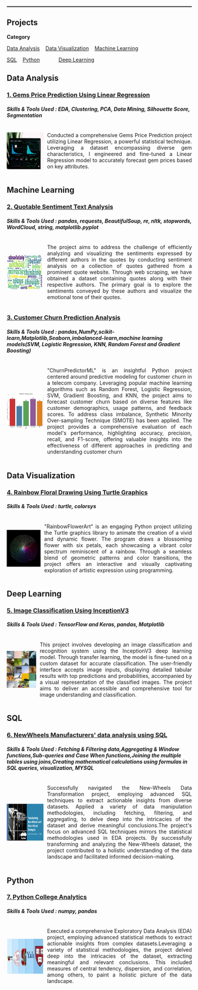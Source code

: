 <p> 
<br>
<hr style="border: .1px solid grey;">
</p>

## Projects
**Category**

[Data Analysis](#data-analysis)  &nbsp;&nbsp;&nbsp;[Data Visualization](#data-visualization) &nbsp;&nbsp;&nbsp;[Machine Learning](#machine-learning)

[SQL](#sql)  &nbsp;&nbsp;&nbsp;[Python](#python) &nbsp;&nbsp;&nbsp;&nbsp;&nbsp;&nbsp;&nbsp;&nbsp;&nbsp;&nbsp;&nbsp;&nbsp;[Deep Learning](#deep-learning)

## Data Analysis
### [1. Gems Price Prediction Using Linear Regression](https://link-to-your-project) 
##### Skills & Tools Used : EDA, Clustering, PCA, Data Mining, Silhouette Score, Segmentation

<div style="display:flex; align-items:center;">
  <img src="assets/dv.jpg" alt="Description of the image" style="width:100px; height:100px; margin-right:10px; vertical-align:middle;">
<p align="justify" style="vertical-align:middle;"> Conducted a comprehensive Gems Price Prediction project utilizing Linear Regression, a powerful statistical technique. Leveraging a dataset encompassing diverse gem characteristics, I engineered and fine-tuned a Linear Regression model to accurately forecast gem prices based on key attributes. </p>
</div>

## Machine Learning 
### [2. Quotable Sentiment Text Analysis](https://sindujasivan.github.io/Quotable-Sentiment-Analysis/) 
##### Skills & Tools Used : pandas, requests, BeautifulSoup, re, nltk, stopwords, WordCloud, string, matplotlib.pyplot

<div style="display:flex; align-items:center;">
  <img src="assets/wordcloud.png" alt="WordCloud image" style="width:100px; height:100px; margin-right:10px; vertical-align:middle;">
<p align="justify" style="vertical-align:middle;"> The project aims to address the challenge of efficiently analyzing and visualizing the sentiments expressed by different authors in the quotes by conducting sentiment analysis on a collection of quotes gathered from a prominent quote website. Through web scraping, we have obtained a dataset containing quotes along with their respective authors. The primary goal is to explore the sentiments conveyed by these authors and visualize the emotional tone of their quotes. </p>
</div>

### [3. Customer Churn Prediction Analysis](https://sindujasivan.github.io/Customer-Churn-Prediction-Analysis/)
##### Skills & Tools Used : pandas,NumPy,scikit-learn,Matplotlib,Seaborn,imbalanced-learn,machine learning models(SVM, Logistic Regression, KNN, Random Forest and Gradient Boosting)

<div style="display:flex; align-items:center;">
  <img src="assets/Accuracy.png" alt="Description of the image" style="width:100px; height:100px; margin-right:10px; vertical-align:middle;">
  <p align="justify" style="vertical-align:middle;">"ChurnPredictorML" is an insightful Python project centered around predictive modeling for customer churn in a telecom company. Leveraging popular machine learning algorithms such as Random Forest, Logistic Regression, SVM, Gradient Boosting, and KNN, the project aims to forecast customer churn based on diverse features like customer demographics, usage patterns, and feedback scores. To address class imbalance, Synthetic Minority Over-sampling Technique (SMOTE) has been applied. The project provides a comprehensive evaluation of each model's performance, highlighting accuracy, precision, recall, and F1-score, offering valuable insights into the effectiveness of different approaches in predicting and understanding customer churn</p>
</div>

## Data Visualization
### [4. Rainbow Floral Drawing Using Turtle Graphics](https://sindujasivan.github.io/TurtleGraphicsFloral/) 
##### Skills & Tools Used : turtle, colorsys

<div style="display:flex; align-items:center;">
  <img src="assets/Turtle_Floral.png" alt="Description of the image" style="width:100px; height:100px; margin-right:10px; vertical-align:middle;">
<p align="justify" style="vertical-align:middle;"> "RainbowFlowerArt" is an engaging Python project utilizing the Turtle graphics library to animate the creation of a vivid and dynamic flower. The program draws a blossoming flower with six petals, each showcasing a vibrant color spectrum reminiscent of a rainbow. Through a seamless blend of geometric patterns and color transitions, the project offers an interactive and visually captivating exploration of artistic expression using programming. </p>
</div>

## Deep Learning
### [5. Image Classification Using InceptionV3](https://sindujasivan.github.io/pretrained-inceptionv3-image-classification/) 
##### Skills & Tools Used : TensorFlow and Keras, pandas, Matplotlib

<div style="display:flex; align-items:center;">
  <img src="assets/Picture_recognition.jpg" alt="Description of the image" style="width:100px; height:100px; margin-right:10px; vertical-align:middle;">
<p align="justify" style="vertical-align:middle;">This project involves developing an image classification and recognition system using the InceptionV3 deep learning model. Through transfer learning, the model is fine-tuned on a custom dataset for accurate classification. The user-friendly interface accepts image inputs, displaying detailed tabular results with top predictions and probabilities, accompanied by a visual representation of the classified images. The project aims to deliver an accessible and comprehensive tool for image understanding and classification. </p>
</div>

## SQL
### [6. NewWheels Manufacturers' data analysis using SQL](https://sindujasivan.github.io/NewWheelsDataTransformationUsingSQL/)
##### Skills & Tools Used : Fetching & Filtering data,Aggregating & Window functions,Sub-queries and Case When functions,Joining the multiple tables using joins,Creating mathematical calculations using formulas in SQL queries, visualization, MYSQL

<div style="display:flex; align-items:center;">
  <img src="assets/New_Wheels.png" alt="New_Wheels" style="width:100px; height:100px; margin-right:10px; vertical-align:middle;">
<p align="justify" style="vertical-align:middle;"> Successfully navigated the New-Wheels Data Transformation project, employing advanced SQL techniques to extract actionable insights from diverse datasets. Applied a variety of data manipulation methodologies, including fetching, filtering, and aggregating, to delve deep into the intricacies of the dataset and derive meaningful conclusions.The project's focus on advanced SQL techniques mirrors the statistical methodologies used in EDA projects. By successfully transforming and analyzing the New-Wheels dataset, the project contributed to a holistic understanding of the data landscape and facilitated informed decision-making. </p>
</div>

## Python
### [7. Python College Analytics](https://sindujasivan.github.io/Python-College-Analytics/)
##### Skills & Tools Used : numpy, pandas

<div style="display:flex; align-items:center;">
  <img src="assets/Forbes_College_Image_2019.png" alt="Forbes College Image" style="width:100px; height:100px; margin-right:10px; vertical-align:middle;">
<p align="justify" style="vertical-align:middle;"> Executed a comprehensive Exploratory Data Analysis (EDA) project, employing advanced statistical methods to extract actionable insights from complex datasets.Leveraging a variety of statistical methodologies, the project delved deep into the intricacies of the dataset, extracting meaningful and relevant conclusions. This included measures of central tendency, dispersion, and correlation, among others, to paint a holistic picture of the data landscape. </p>
</div>
